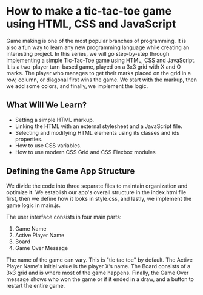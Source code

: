 # How to make a tic-tac-toe game using HTML, CSS and JavaScript

Game making is one of the most popular branches of programming. It is also a fun way to learn any new programming language while creating an interesting project. In this series, we will go step-by-step through implementing a simple Tic-Tac-Toe game using HTML, CSS and JavaScript. It is a two-player turn-based game, played on a 3x3 grid with X and O marks. The player who manages to get their marks placed on the grid in a row, column, or diagonal first wins the game. We start with the markup, then we add some colors, and finally, we implement the logic.

## What Will We Learn?

- Setting a simple HTML markup.
- Linking the HTML with an external stylesheet and a JavaScript file.
- Selecting and modifying HTML elements using its classes and ids properties.
- How to use CSS variables.
- How to use modern CSS Grid and CSS Flexbox modules

## Defining the Game App Structure

We divide the code into three separate files to maintain organization and optimize it. We establish our app's overall structure in the index.html file first, then we define how it looks in style.css, and lastly, we implement the game logic in main.js.

The user interface consists in four main parts:

1. Game Name
2. Active Player Name
3. Board
4. Game Over Message

The name of the game can vary. This is "tic tac toe" by default. The Active Player Name's initial value is the player X’s name. The Board consists of a 3x3 grid and is where most of the game happens. Finally, the Game Over message shows who won the game or if it ended in a draw, and a button to restart the entire game.
